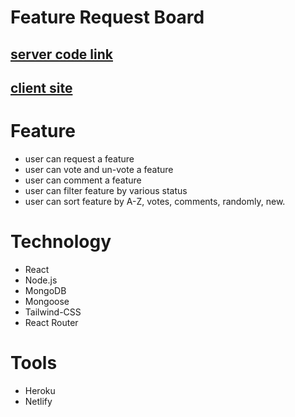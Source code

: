 # Feature Request Board

## [server code link](https://github.com/HrDelwar/feature-request-board-server)

## [client site](https://feature-requres-board.netlify.app/)

# Feature 
 * user can request a feature
 * user can vote and un-vote a feature
 * user can comment a feature
 * user can filter feature by  various status
 * user can sort feature by A-Z, votes, comments, randomly, new. 

# Technology
  * React
  * Node.js
  * MongoDB
  * Mongoose
  * Tailwind-CSS
  * React Router

# Tools
  * Heroku
  * Netlify
